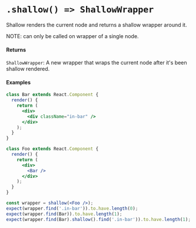 # `.shallow() => ShallowWrapper`

Shallow renders the current node and returns a shallow wrapper around it.

NOTE: can only be called on wrapper of a single node.




#### Returns

`ShallowWrapper`: A new wrapper that wraps the current node after it's been shallow rendered.



#### Examples

```jsx
class Bar extends React.Component {
  render() {
    return (
      <div>
        <div className="in-bar" />
      </div>
    );
  }
}
```

```jsx
class Foo extends React.Component {
  render() {
    return (
      <div>
        <Bar />
      </div>
    );
  }
}
```

```jsx
const wrapper = shallow(<Foo />);
expect(wrapper.find('.in-bar')).to.have.length(0);
expect(wrapper.find(Bar)).to.have.length(1);
expect(wrapper.find(Bar).shallow().find('.in-bar')).to.have.length(1);
```

